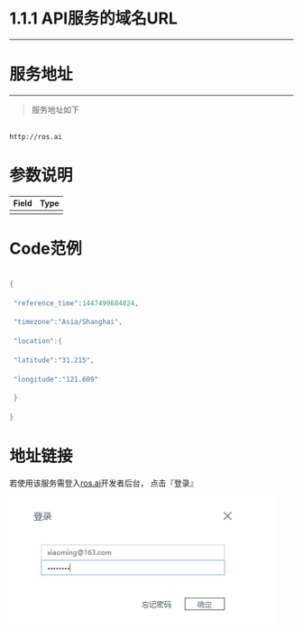 # 1.1.1 API服务的域名URL

---

# 服务地址

---

> 服务地址如下

```

http://ros.ai

```

# 参数说明

| Field | Type |
| --- | --- |
|  |  |

# Code范例

```go

{

 "reference_time":1447499684824,

 "timezone":"Asia/Shanghai",

 "location":{

 "latitude":"31.215",

 "longitude":"121.609"

 }

}

```

# 地址链接

若使用该服务需登入[ros.ai](http://ros.ai)开发者后台， 点击『登录』

![](/assets/QQ图片20161127160800.png)

